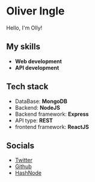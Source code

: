 # Oliver Ingle

Hello, I'm Olly!

## My skills

* **Web development**
* **API development**

## Tech stack

* DataBase: **MongoDB**
* Backend: **NodeJS**
* Backend framework: **Express**
* API type: **REST**
* frontend framework: **ReactJS**

## Socials

* [Twitter](https://twitter.com/OliverIngle)
* [Github](https://github.com/OliverIngle)
* [HashNode](https://oliver-ingle.hashnode.dev)
